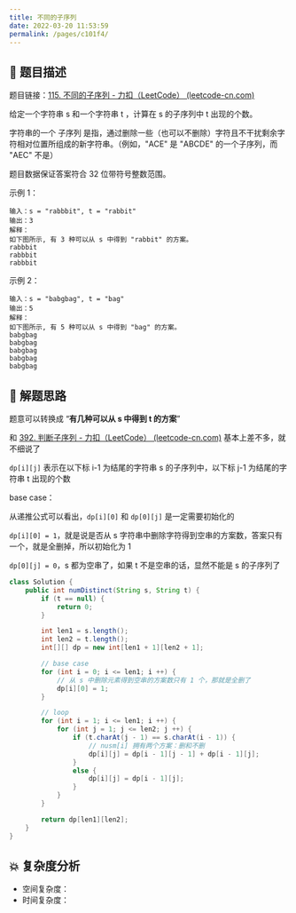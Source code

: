 ```yaml
---
title: 不同的子序列
date: 2022-03-20 11:53:59
permalink: /pages/c101f4/
---
```


## 📃 题目描述

题目链接：[115. 不同的子序列 - 力扣（LeetCode） (leetcode-cn.com)](https://leetcode-cn.com/problems/distinct-subsequences/)

给定一个字符串 s 和一个字符串 t ，计算在 s 的子序列中 t 出现的个数。

字符串的一个 子序列 是指，通过删除一些（也可以不删除）字符且不干扰剩余字符相对位置所组成的新字符串。（例如，"ACE" 是 "ABCDE" 的一个子序列，而 "AEC" 不是）

题目数据保证答案符合 32 位带符号整数范围。

示例 1：

```
输入：s = "rabbbit", t = "rabbit"
输出：3
解释：
如下图所示, 有 3 种可以从 s 中得到 "rabbit" 的方案。
rabbbit
rabbbit
rabbbit
```

示例 2：

```
输入：s = "babgbag", t = "bag"
输出：5
解释：
如下图所示, 有 5 种可以从 s 中得到 "bag" 的方案。 
babgbag
babgbag
babgbag
babgbag
babgbag
```

## 🔔 解题思路

题意可以转换成 “**有几种可以从 s 中得到 t 的方案**”

和 [392. 判断子序列 - 力扣（LeetCode） (leetcode-cn.com)](https://leetcode-cn.com/problems/is-subsequence/) 基本上差不多，就不细说了

`dp[i][j]` 表示在以下标 i-1 为结尾的字符串 s 的子序列中，以下标 j-1 为结尾的字符串 t 出现的个数

base case：

从递推公式可以看出，`dp[i][0]` 和 `dp[0][j]` 是一定需要初始化的

`dp[i][0] = 1`，就是说是否从 s 字符串中删除字符得到空串的方案数，答案只有一个，就是全删掉，所以初始化为 1

`dp[0][j] = 0`，s 都为空串了，如果 t 不是空串的话，显然不能是 s 的子序列了


```java
class Solution {
    public int numDistinct(String s, String t) {
        if (t == null) {
            return 0;
        }

        int len1 = s.length();
        int len2 = t.length();
        int[][] dp = new int[len1 + 1][len2 + 1];

        // base case
        for (int i = 0; i <= len1; i ++) {
            // 从 s 中删除元素得到空串的方案数只有 1 个，那就是全删了
            dp[i][0] = 1;
        }

        // loop
        for (int i = 1; i <= len1; i ++) {
            for (int j = 1; j <= len2; j ++) {
                if (t.charAt(j - 1) == s.charAt(i - 1)) {
                    // nusm[i] 拥有两个方案：删和不删
                    dp[i][j] = dp[i - 1][j - 1] + dp[i - 1][j];
                }
                else {
                    dp[i][j] = dp[i - 1][j];
                }
            }
        }

        return dp[len1][len2];
    }
}
```

## 💥 复杂度分析

- 空间复杂度：
- 时间复杂度：

